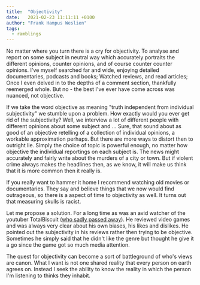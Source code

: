 ```yaml
---
title:  "Objectivity"
date:   2021-02-23 11:11:11 +0100
author: "Frank Hampus Weslien"
tags: 
  - ramblings
---
```


No matter where you turn there is a cry for objectivity.
To analyse and report on some subject in neutral way which accurately portraits the different opinions, counter opinions, and of course counter counter opinions.
I've myself searched far and wide, enjoying detailed documentaries, podcasts and books; 
Watched reviews, and read articles;
Once I even delved in to the depths of a comment section, thankfully reemerged whole.
But no - the best I've ever have come across was nuanced, not objective.

<!--more-->

If we take the word objective as meaning "truth independent from individual subjectivity" we stumble upon a problem.
How exactly would you ever get rid of the subjectivity?
Well, we interview a lot of different people with different opinions about some subject and ...
Sure, that sound about as good of an objective retelling of a collection of individual opinions, a workable approximation perhaps.
But there are more ways to distort then to outright lie.
Simply the choice of topic is powerful enough, no matter how objective the individual reportings on each subject is.
The news might accurately and fairly write about the murders of a city or town. 
But if violent crime always makes the headlines then, as we know, it will make us think that it is more common then it really is.

If you really want to hammer it home I recommend watching old movies or documentaries.
They say and believe things that we now would find outrageous, so there is a aspect of time to objectivity as well.
It turns out that measuring skulls is racist.  

Let me propose a solution.
For a long time as was an avid watcher of the youtuber TotalBiscuit ([who sadly passed away](https://www.independent.co.uk/life-style/gadgets-and-tech/news/totalbiscuit-dead-john-bain-dies-youtube-star-vlogger-gamer-a8368586.html)).
He reviewed video games and was always very clear about his own biases, his likes and dislikes.
He pointed out the subjectivity in his reviews rather then trying to be objective.
Sometimes he simply said that he didn't like the genre but thought he give it a go since the game got so much media attention.

The quest for objectivity can become a sort of battleground of who's views are canon.
What I want is not one shared reality that every person on earth agrees on.
Instead I seek the ability to know the reality in which the person I'm listening to thinks they inhabit.

